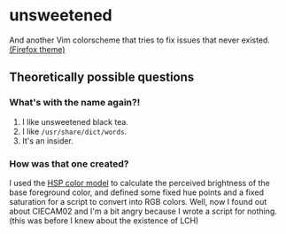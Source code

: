# unsweetened

And another Vim colorscheme that tries to fix issues that never existed. [(Firefox theme)](https://color.firefox.com/?theme=XQAAAAKZAgAAAAAAAABBqYhm849SCicxcUF-LXcGHf3p79EhVPbBRatwfC0dgUWzDSChmYusvMyAv0wWsBVLjbQJt2waNaoe9UQUVwvQlY3eXIWbyTd2DFPnCvT0tURaRbUgUJUYsqyGx77mbEsjmEKELDPmfVyeR4noSw7H8n9BBD-tEnVKTsxiMQy1auxuNqscgkHfs_o59GSkUviY8YAYecLJ_wySxhQcOsnFtnmI6s1xPDP6vGuAwACj4sqbps2kJ8ZEVLs6MmQpuaF53FFr9rSAa73pHBdONruKxplROw306F2dskpe6sU7O3xl2ocHRa9Cir6vWJxE27aaa5uFjKL3H-OX-zLNS_xjmX1rhtqdBZscbMzKmAYAgoIn2ovfo6Po5s1D6jZvVgh__PI2Iw)

## Theoretically possible questions

### What's with the name again?!

1. I like unsweetened black tea.
2. I like `/usr/share/dict/words`.
3. It's an insider.

### How was that one created?

I used the [HSP color model](https://alienryderflex.com/hsp.html) to calculate
the perceived brightness of the base foreground color, and defined some fixed
hue points and a fixed saturation for a script to convert into RGB colors. Well,
now I found out about CIECAM02 and I'm a bit angry because I wrote a script for
nothing. (this was before I knew about the existence of LCH)
